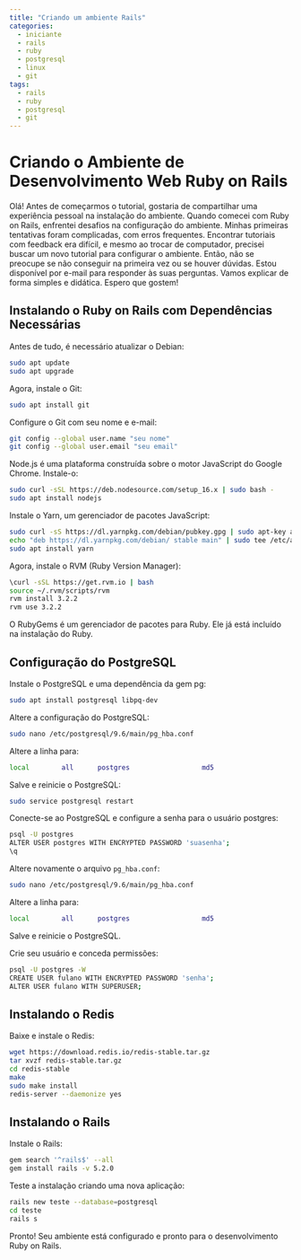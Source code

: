 ```yaml
---
title: "Criando um ambiente Rails"
categories:
  - iniciante
  - rails
  - ruby
  - postgresql
  - linux
  - git
tags:
  - rails
  - ruby
  - postgresql
  - git
---
```


# Criando o Ambiente de Desenvolvimento Web Ruby on Rails

Olá! Antes de começarmos o tutorial, gostaria de compartilhar uma experiência pessoal na instalação do ambiente. Quando comecei com Ruby on Rails, enfrentei desafios na configuração do ambiente. Minhas primeiras tentativas foram complicadas, com erros frequentes. Encontrar tutoriais com feedback era difícil, e mesmo ao trocar de computador, precisei buscar um novo tutorial para configurar o ambiente. Então, não se preocupe se não conseguir na primeira vez ou se houver dúvidas. Estou disponível por e-mail para responder às suas perguntas. Vamos explicar de forma simples e didática. Espero que gostem!

## Instalando o Ruby on Rails com Dependências Necessárias

Antes de tudo, é necessário atualizar o Debian:

```bash
sudo apt update
sudo apt upgrade
```

Agora, instale o Git:

```bash
sudo apt install git
```

Configure o Git com seu nome e e-mail:

```bash
git config --global user.name "seu nome"
git config --global user.email "seu email"
```

Node.js é uma plataforma construída sobre o motor JavaScript do Google Chrome. Instale-o:

```bash
sudo curl -sSL https://deb.nodesource.com/setup_16.x | sudo bash -
sudo apt install nodejs
```

Instale o Yarn, um gerenciador de pacotes JavaScript:

```bash
sudo curl -sS https://dl.yarnpkg.com/debian/pubkey.gpg | sudo apt-key add -
echo "deb https://dl.yarnpkg.com/debian/ stable main" | sudo tee /etc/apt/sources.list.d/yarn.list
sudo apt install yarn
```

Agora, instale o RVM (Ruby Version Manager):

```bash
\curl -sSL https://get.rvm.io | bash
source ~/.rvm/scripts/rvm
rvm install 3.2.2
rvm use 3.2.2
```

O RubyGems é um gerenciador de pacotes para Ruby. Ele já está incluído na instalação do Ruby.

## Configuração do PostgreSQL

Instale o PostgreSQL e uma dependência da gem pg:

```bash
sudo apt install postgresql libpq-dev
```

Altere a configuração do PostgreSQL:

```bash
sudo nano /etc/postgresql/9.6/main/pg_hba.conf
```

Altere a linha para:

```bash
local        all      postgres                  md5
```

Salve e reinicie o PostgreSQL:

```bash
sudo service postgresql restart
```

Conecte-se ao PostgreSQL e configure a senha para o usuário postgres:

```bash
psql -U postgres
ALTER USER postgres WITH ENCRYPTED PASSWORD 'suasenha';
\q
```

Altere novamente o arquivo `pg_hba.conf`:

```bash
sudo nano /etc/postgresql/9.6/main/pg_hba.conf
```

Altere a linha para:

```bash
local        all      postgres                  md5
```

Salve e reinicie o PostgreSQL.

Crie seu usuário e conceda permissões:

```bash
psql -U postgres -W
CREATE USER fulano WITH ENCRYPTED PASSWORD 'senha';
ALTER USER fulano WITH SUPERUSER;
```

## Instalando o Redis

Baixe e instale o Redis:

```bash
wget https://download.redis.io/redis-stable.tar.gz
tar xvzf redis-stable.tar.gz
cd redis-stable
make
sudo make install
redis-server --daemonize yes
```

## Instalando o Rails

Instale o Rails:

```bash
gem search '^rails$' --all
gem install rails -v 5.2.0
```

Teste a instalação criando uma nova aplicação:

```bash
rails new teste --database=postgresql
cd teste
rails s
```

Pronto! Seu ambiente está configurado e pronto para o desenvolvimento Ruby on Rails.